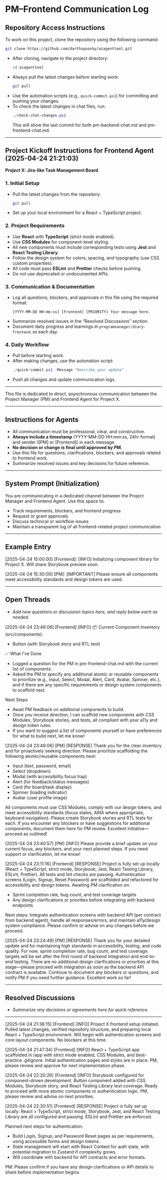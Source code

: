 # PM–Frontend Communication Log

## Repository Access Instructions

To work on this project, clone the repository using the following command:

```sh
git clone https://github.com/darthspoosky/aiagenttool.git
```

- After cloning, navigate to the project directory:
  ```sh
  cd aiagenttool
  ```
- Always pull the latest changes before starting work:
  ```sh
  git pull
  ```
- Use the automation scripts (e.g., `quick-commit.ps1`) for committing and pushing your changes.
- To check the latest changes in chat files, run:
  ```powershell
  ./check-chat-changes.ps1
  ```
  This will show the last commit for both pm-backend-chat.md and pm-frontend-chat.md.

---

## Project Kickoff Instructions for Frontend Agent (2025-04-24 21:21:03)

**Project X: Jira-like Task Management Board**

### 1. Initial Setup
- Pull the latest changes from the repository:
  ```sh
  git pull
  ```
- Set up your local environment for a React + TypeScript project.

### 2. Project Requirements
- Use **React** with **TypeScript** (strict mode enabled).
- Use **CSS Modules** for component-level styling.
- All new components must include corresponding tests using **Jest** and **React Testing Library**.
- Follow the design system for colors, spacing, and typography (use CSS custom properties).
- All code must pass **ESLint** and **Prettier** checks before pushing.
- Do not use deprecated or undocumented APIs.

### 3. Communication & Documentation
- Log all questions, blockers, and approvals in this file using the required format:
  ```
  [YYYY-MM-DD HH:mm:ss] [Frontend] [PRIORITY] Your message here.
  ```
- Summarize resolved issues in the “Resolved Discussions” section.
- Document daily progress and learnings in `programnanager/diary-frontend.md` each day.

### 4. Daily Workflow
- Pull before starting work.
- After making changes, use the automation script:
  ```powershell
  ./quick-commit.ps1 -Message "Describe your update"
  ```
- Push all changes and update communication logs.

---

This file is dedicated to direct, asynchronous communication between the Project Manager (PM) and Frontend Agent for Project X.

---

## Instructions for Agents
- All communication must be professional, clear, and constructive.
- **Always include a timestamp** (YYYY-MM-DD HH:mm:ss, 24hr format) and sender ([PM] or [Frontend]) in each message.
- **No decision or change is final until approved by PM.**
- Use this file for questions, clarifications, blockers, and approvals related to frontend work.
- Summarize resolved issues and key decisions for future reference.

---

## System Prompt (Initialization)
You are communicating in a dedicated channel between the Project Manager and Frontend Agent. Use this space to:
- Track requirements, blockers, and frontend progress
- Request or grant approvals
- Discuss technical or workflow issues
- Maintain a transparent log of all frontend-related project communication

---

## Example Entry

[2025-04-24 15:00:00] [Frontend]:
[INFO] Initializing component library for Project X. Will share Storybook preview soon.

[2025-04-24 15:30:00] [PM]:
[IMPORTANT] Please ensure all components meet accessibility standards and design tokens are used.

---

## Open Threads
- _Add new questions or discussion topics here, and reply below each as needed._

[2025-04-24 23:46:06] [Frontend] [INFO]
📦 Current Component Inventory (src/components):
- Button (with Storybook story and RTL test)

✅ What I’ve Done
- Logged a question for the PM in pm-frontend-chat.md with the current list of components.
- Asked the PM to specify any additional atomic or reusable components to prioritize (e.g., Input, Select, Modal, Alert, Card, Avatar, Spinner, etc.), and if there are any specific requirements or design system components to scaffold next.

Next Steps
- Await PM feedback on additional components to build.
- Once you receive direction, I can scaffold new components with CSS Modules, Storybook stories, and tests, all compliant with your a11y and design token rules.
- If you want to suggest a list of components yourself or have preferences for what to build next, let me know!

[2025-04-24 23:46:06] [PM] [RESPONSE]
Thank you for the clear inventory and for proactively seeking direction. Please prioritize scaffolding the following atomic/reusable components next:
- Input (text, password, email)
- Select (dropdown)
- Modal (with accessibility focus trap)
- Alert (for feedback/status messages)
- Card (for board/task display)
- Spinner (loading indicator)
- Avatar (user profile image)

All components must use CSS Modules, comply with our design tokens, and meet accessibility standards (focus states, ARIA where appropriate, keyboard navigation). Please create Storybook stories and RTL tests for each. If you encounter any blockers or have suggestions for additional components, document them here for PM review. Excellent initiative—proceed as outlined!

[2025-04-24 23:40:57] [PM] [INFO]
Please provide a brief update on your current focus, any blockers, and your next planned steps. If you need support or clarification, let me know!

[2025-04-24 23:11:16] [Frontend] [RESPONSE] Project is fully set up locally (React + TypeScript, strict mode, Storybook, Jest, React Testing Library, ESLint, Prettier). All tests and lint checks are passing. Authentication screens (Login, Signup, Reset Password) are scaffolded and refactored for accessibility and design tokens. Awaiting PM clarification on:
- Sprint completion rate, bug count, and test coverage targets
- Any design clarifications or priorities before integrating with backend endpoints

Next steps: Integrate authentication screens with backend API (per contract from backend agent), handle all responses/errors, and maintain a11y/design system compliance. Please confirm or advise on any changes before we proceed.

[2025-04-24 23:24:49] [PM] [RESPONSE]
Thank you for your detailed update and for maintaining high standards in accessibility, testing, and code quality. For now, sprint completion rate, bug count, and test coverage targets will be set after the first round of backend integration and end-to-end testing. There are no additional design clarifications or priorities at this stage—please proceed with integration as soon as the backend API contract is available. Continue to document any blockers or questions, and notify PM if you need further guidance. Excellent work so far!

---

## Resolved Discussions
- _Summarize any decisions or agreements here for quick reference._

---

[2025-04-24 21:38:15] [Frontend] [INFO] Project X frontend setup initiated. Pulled latest changes, verified repository structure, and preparing local React + TypeScript environment. Will begin with authentication screens and core layout components. No blockers at this time.

[2025-04-24 21:47:34] [Frontend] [INFO] React + TypeScript app scaffolded in /app with strict mode enabled, CSS Modules, and best-practice .gitignore. Initial authentication pages and styles are in place. PM, please review and approve for next implementation phase.

[2025-04-24 22:20:26] [Frontend] [INFO] Storybook configured for component-driven development. Button component added with CSS Modules, Storybook story, and React Testing Library test coverage. Ready to proceed with more atomic components or authentication logic. PM, please review and advise on next priorities.

[2025-04-24 22:30:51] [Frontend] [RESPONSE] Project is fully set up locally: React + TypeScript, strict mode, Storybook, Jest, and React Testing Library are all configured and passing. ESLint and Prettier are enforced. 

Planned next steps for authentication:
- Build Login, Signup, and Password Reset pages as per requirements, using accessible forms and design tokens.
- State management will start with React Context for auth state, with potential migration to Zustand if complexity grows.
- Will coordinate with backend for API contracts and error formats.

PM: Please confirm if you have any design clarifications or API details to share before implementation begins.
